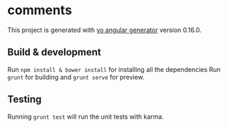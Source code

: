 # comments

This project is generated with [yo angular generator](https://github.com/yeoman/generator-angular)
version 0.16.0.

## Build & development
Run `npm install & bower install` for installing all the dependencies
Run `grunt` for building and `grunt serve` for preview.

## Testing

Running `grunt test` will run the unit tests with karma.
